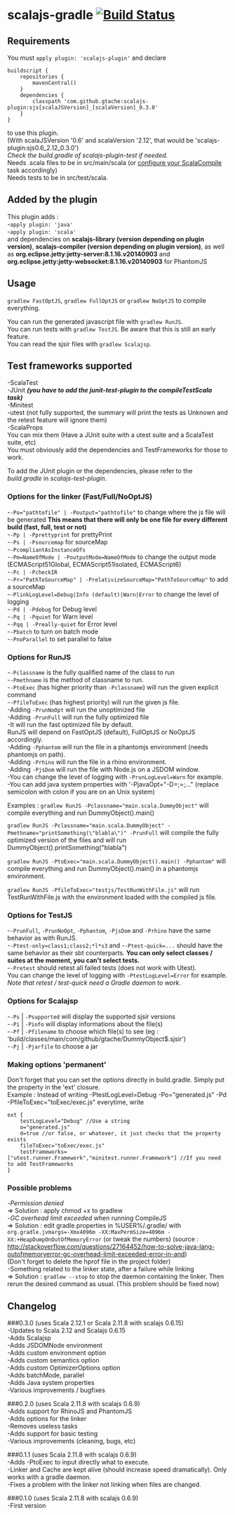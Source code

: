 # scalajs-gradle [![Build Status](https://travis-ci.org/gtache/scalajs-gradle.svg?branch=master)](https://travis-ci.org/gtache/scalajs-gradle)

## Requirements
You must `apply plugin: 'scalajs-plugin'` and declare 
```
buildscript {
    repositories {
        mavenCentral()
    }
    dependencies {
        classpath 'com.github.gtache:scalajs-plugin:sjs[scalaJSVersion]_[scalaVersion]_0.3.0'
    }
}
```    
to use this plugin.    
(With scalaJSVersion '0.6' and scalaVersion '2.12', that would be 'scalajs-plugin:sjs0.6_2.12_0.3.0')    
*Check the build.gradle of scalajs-plugin-test if needed.*    
Needs .scala files to be in src/main/scala (or [configure your ScalaCompile](https://docs.gradle.org/current/userguide/scala_plugin.html) task accordingly)    
Needs tests to be in src/test/scala.

## Added by the plugin    
This plugin adds :   
-`apply plugin: 'java'`   
-`apply plugin: 'scala'`   
and dependencies on **scalajs-library (version depending on plugin version)**, **scalajs-compiler (version depending on plugin version)**, as well as **org.eclipse.jetty:jetty-server:8.1.16.v20140903** and **org.eclipse.jetty:jetty-websocket:8.1.16.v20140903** for PhantomJS

## Usage    
`gradlew FastOptJS`, `gradlew FullOptJS` or `gradlew NoOptJS` to compile everything.

You can run the generated javascript file with `gradlew RunJS`.    
You can run tests with `gradlew TestJS`. Be aware that this is still an early feature.    
You can read the sjsir files with `gradlew Scalajsp`.

## Test frameworks supported     
-ScalaTest    
-JUnit ***(you have to add the junit-test-plugin to the compileTestScala task)***    
-Minitest    
-utest (not fully supported, the summary will print the tests as Unknown and the retest feature will ignore them)   
-ScalaProps    
You can mix them (Have a JUnit suite with a utest suite and a ScalaTest suite, etc)    
You must obviously add the dependencies and TestFrameworks for those to work.    

To add the JUnit plugin or the dependencies, please refer to the *build.gradle* in *scalajs-test-plugin*.

### Options for the linker (Fast/Full/NoOptJS)
-`-Po="pathtofile" | -Poutput="pathtofile"` to change where the js file will be generated **This means that there will only be one file for every different build (fast, full, test or not)**    
-`-Pp | -Pprettyprint` for prettyPrint    
-`-Ps | -Psourcemap` for sourceMap    
-`-PcompliantAsInstanceOfs`    
-`-Pm=NameOfMode | -PoutputMode=NameOfMode` to change the output mode (ECMAScript51Global, ECMAScript51Isolated, ECMAScript6)    
-`-Pc | -PcheckIR`    
-`-Pr="PathToSourceMap" | -PrelativizeSourceMap="PathToSourceMap"` to add a sourceMap     
-`-PlinkLogLevel=Debug|Info (default)|Warn|Error` to change the level of logging    
-`-Pd | -Pdebug` for Debug level    
-`-Pq | -Pquiet` for Warn level    
-`-Pqq | -Preally-quiet` for Error level   
-`-Pbatch` to turn on batch mode    
-`-PnoParallel` to set parallel to false   

### Options for RunJS
-`-Pclassname` is the fully qualified name of the class to run    
-`-Pmethname` is the method of classname to run.    
-`-PtoExec` (has higher priority than `-Pclassname`) will run the given explicit command    
-`-PfileToExec` (has highest priority) will run the given js file.    
-Adding `-PrunNoOpt` will run the unoptimized file   
-Adding `-PrunFull` will run the fully optimized file      
-It will run the fast optimized file by default.  
RunJS will depend on FastOptJS (default), FullOptJS or NoOptJS accordingly.    
-Adding `-Pphantom` will run the file in a phantomjs environment (needs phantomjs on path).    
-Adding `-Prhino` will run the file in a rhino environment.    
-Adding `-PjsDom` will run the file with Node.js on a JSDOM window.    
-You can change the level of logging with `-PrunLogLevel=Warn` for example.   
-You can add java system properties with '-PjavaOpt="-D<key1>=<val1>;<key2>=<val2>;..." (replace semicolon with colon if you are on an Unix system)

Examples : `gradlew RunJS -Pclassname="main.scala.DummyObject"` will compile everything and run DummyObject().main()

`gradlew RunJS -Pclassname="main.scala.DummyObject" -Pmethname="printSomething(\"blabla\")" -PrunFull` will compile the fully optimized version of the files and will run DummyObject().printSomething("blabla")

`gradlew RunJS -PtoExec="main.scala.DummyObject().main() -Pphantom"` will compile everything and run DummyObject().main() in a phantomjs environment.

`gradlew RunJS -PfileToExec="testjs/TestRunWithFile.js"` will run TestRunWithFile.js with the environment loaded with the compiled js file.

### Options for TestJS
-`-PrunFull`, `-PrunNoOpt`, `-Pphantom`, `-PjsDom` and `-Prhino` have the same behavior as with RunJS.    
-`-Ptest-only=class1;class2;*l*s3` and -`-Ptest-quick=...` should have the same behavior as their sbt counterparts. **You can only select classes / suites at the moment, you can't select tests.**  
-`-Pretest` should retest all failed tests (does not work with Utest).    
You can change the level of logging with `-PtestLogLevel=Error` for example.   
*Note that retest / test-quick need a Gradle daemon to work*.

### Options for Scalajsp    
-`-Ps` | `-Psupported` will display the supported sjsir versions    
-`-Pi` | `-Pinfo` will display informations about the file(s)    
-`-Pf` | `-Pfilename` to choose which file(s) to see (eg : 'build/classes/main/com/github/gtache/DummyObject$.sjsir')    
-`-Pj` | `-Pjarfile` to choose a jar

### Making options 'permanent'
Don't forget that you can set the options directly in build.gradle. Simply put the property in the 'ext' closure.   
Example : Instead of writing -PtestLogLevel=Debug -Po="generated.js" -Pd -PfileToExec="toExec/exec.js" everytime, write  

```
ext {    
    testLogLevel="Debug" //Use a string
    o="generated.js"
    d=true //or false, or whatever, it just checks that the property exists
    fileToExec="toExec/exec.js"
    testFrameworks=["utest.runner.Framework","minitest.runner.Framework"] //If you need to add TestFrameworks
}
```

### Possible problems
-*Permission denied*    
=> Solution : apply chmod +x to gradlew    
-*GC overhead limit exceeded* when running CompileJS    
=> Solution : edit gradle.properties in %USER%/.gradle/ with `org.gradle.jvmargs=-Xmx4096m -XX:MaxPermSize=4096m -XX:+HeapDumpOnOutOfMemoryError` (or tweak the numbers) (source : http://stackoverflow.com/questions/27164452/how-to-solve-java-lang-outofmemoryerror-gc-overhead-limit-exceeded-error-in-and)    
(Don't forget to delete the hprof file in the project folder)    
-Something related to the linker state, after a failure while linking    
=> Solution : `gradlew --stop` to stop the daemon containing the linker. Then rerun the desired command as usual. (This problem should be fixed now)

## Changelog    
###0.3.0 (uses Scala 2.12.1 or Scala 2.11.8 with scalajs 0.6.15)   
-Updates to Scala 2.12 and Scalajs 0.6.15    
-Adds Scalajsp    
-Adds JSDOMNode environment    
-Adds custom environment option    
-Adds custom semantics option    
-Adds custom OptimizerOptions option    
-Adds batchMode, parallel    
-Adds Java system properties    
-Various improvements / bugfixes    

###0.2.0 (uses Scala 2.11.8 with scalajs 0.6.9)  
-Adds support for RhinoJS and PhantomJS    
-Adds options for the linker    
-Removes useless tasks    
-Adds support for basic testing    
-Various improvements (cleaning, bugs, etc)    

###0.1.1 (uses Scala 2.11.8 with scalajs 0.6.9)  
-Adds -PtoExec to input directly what to execute.   
-Linker and Cache are kept alive (should increase speed dramatically). Only works with a gradle daemon.   
-Fixes a problem with the linker not linking when files are changed.

###0.1.0 (uses Scala 2.11.8 with scalajs 0.6.9)  
-First version
